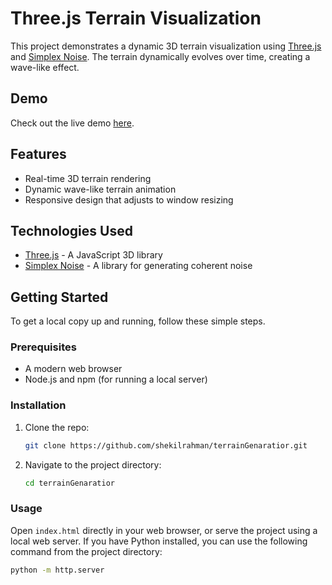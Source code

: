 # Three.js Terrain Visualization

This project demonstrates a dynamic 3D terrain visualization using [Three.js](https://threejs.org/) and [Simplex Noise](https://github.com/jwagner/simplex-noise.js). The terrain dynamically evolves over time, creating a wave-like effect.

## Demo

Check out the live demo [here](https://shekilrahman.github.io/terrainGenerator/).

## Features

- Real-time 3D terrain rendering
- Dynamic wave-like terrain animation
- Responsive design that adjusts to window resizing

## Technologies Used

- [Three.js](https://threejs.org/) - A JavaScript 3D library
- [Simplex Noise](https://github.com/jwagner/simplex-noise.js) - A library for generating coherent noise

## Getting Started

To get a local copy up and running, follow these simple steps.

### Prerequisites

- A modern web browser
- Node.js and npm (for running a local server)

### Installation

1. Clone the repo:
    ```sh
    git clone https://github.com/shekilrahman/terrainGenaratior.git
    ```
2. Navigate to the project directory:
    ```sh
    cd terrainGenaratior
    ```

### Usage

Open `index.html` directly in your web browser, or serve the project using a local web server. If you have Python installed, you can use the following command from the project directory:

```sh
python -m http.server
